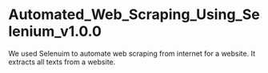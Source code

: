 # Automated_Web_Scraping_Using_Selenium_v1.0.0
We used Selenuim to automate web scraping from internet for a website. It extracts all texts from a website.
